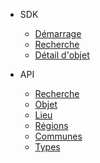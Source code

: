 * SDK
  * [Démarrage](/sdk/demarrage.md)
  * [Recherche](/sdk/recherche.md)
  * [Détail d'objet](/sdk/objet.md)

* API
  * [Recherche](/api/recherche.md)
  * [Objet](/api/objet.md)
  * [Lieu](/api/lieu.md)
  * [Régions](/api/regions.md)
  * [Communes](/api/communes.md)
  * [Types](/api/types.md)
